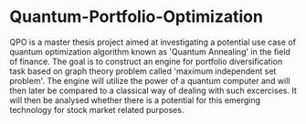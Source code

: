 # Quantum-Portfolio-Optimization

QPO is a master thesis project aimed at investigating a potential use case of quantum optimization algorithm known as 'Quantum Annealing'
in the field of finance. The goal is to construct an engine for portfolio diversification task based on graph theory problem called
'maximum independent set problem'. The engine will utilize the power of a quantum computer and will then later be compared to 
a classical way of dealing with such excercises. It will then be analysed whether there is a potential for this emerging technology
for stock market related purposes. 
